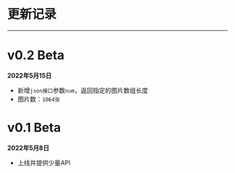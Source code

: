# 更新记录
---
# v0.2 Beta
**2022年5月15日**
- 新增`json接口`参数`num`，返回指定的图片数组长度
- 图片数：`1064张`

# v0.1 Beta
**2022年5月8日**
- 上线并提供少量API

